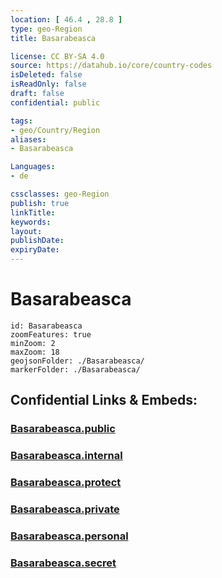 ```yaml
---
location: [ 46.4 , 28.8 ] 
type: geo-Region
title: Basarabeasca

license: CC BY-SA 4.0
source: https://datahub.io/core/country-codes
isDeleted: false
isReadOnly: false
draft: false
confidential: public

tags:
- geo/Country/Region
aliases:
- Basarabeasca

Languages:
- de

cssclasses: geo-Region
publish: true
linkTitle: 
keywords: 
layout: 
publishDate: 
expiryDate: 
---
```


# Basarabeasca

```leaflet
id: Basarabeasca
zoomFeatures: true 
minZoom: 2 
maxZoom: 18
geojsonFolder: ./Basarabeasca/
markerFolder: ./Basarabeasca/
```


## Confidential Links & Embeds: 

### [Basarabeasca.public](/_public/\Earth\Continent\Europe\Europe~East\Moldova\Districts~MoldovaBasarabeasca.public.md) 

### [Basarabeasca.internal](/_internal/\Earth\Continent\Europe\Europe~East\Moldova\Districts~MoldovaBasarabeasca.internal.md) 

### [Basarabeasca.protect](/_protect/\Earth\Continent\Europe\Europe~East\Moldova\Districts~MoldovaBasarabeasca.protect.md) 

### [Basarabeasca.private](/_private/\Earth\Continent\Europe\Europe~East\Moldova\Districts~MoldovaBasarabeasca.private.md) 

### [Basarabeasca.personal](/_personal/\Earth\Continent\Europe\Europe~East\Moldova\Districts~MoldovaBasarabeasca.personal.md) 

### [Basarabeasca.secret](/_secret/\Earth\Continent\Europe\Europe~East\Moldova\Districts~MoldovaBasarabeasca.secret.md)

